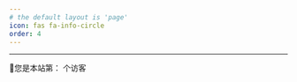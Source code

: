 ```yaml
---
# the default layout is 'page'
icon: fas fa-info-circle
order: 4
---
```





---

<script async src="https://busuanzi.ibruce.info/busuanzi/2.3/busuanzi.pure.mini.js"></script>

<link rel="stylesheet" href="https://use.fontawesome.com/releases/v5.3.1/css/all.css" integrity="sha384-mzrmE5qonljUremFsqc01SB46JvROS7bZs3IO2EmfFsd15uHvIt+Y8vEf7N7fWAU" crossorigin="anonymous">

<span id="busuanzi_container_site_uv">🎉您是本站第：<span id="busuanzi_value_site_uv"><i class="fa fa-spinner fa-spin"></i>  </span> 个访客
